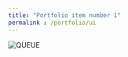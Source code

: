```yaml
---
title: "Portfolio item number 1"
permalink : /portfolio/ui
---
```


![QUEUE](https://user-images.githubusercontent.com/75211263/102404785-66b19580-3fa5-11eb-8ca3-53a7e47d5be2.png)
